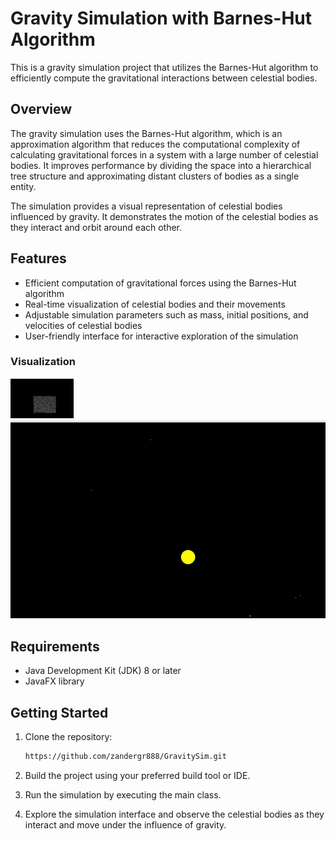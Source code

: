 # Gravity Simulation with Barnes-Hut Algorithm

This is a gravity simulation project that utilizes the Barnes-Hut algorithm to efficiently compute the gravitational interactions between celestial bodies.

## Overview

The gravity simulation uses the Barnes-Hut algorithm, which is an approximation algorithm that reduces the computational complexity of calculating gravitational forces in a system with a large number of celestial bodies. It improves performance by dividing the space into a hierarchical tree structure and approximating distant clusters of bodies as a single entity.

The simulation provides a visual representation of celestial bodies influenced by gravity. It demonstrates the motion of the celestial bodies as they interact and orbit around each other.

## Features

- Efficient computation of gravitational forces using the Barnes-Hut algorithm
- Real-time visualization of celestial bodies and their movements
- Adjustable simulation parameters such as mass, initial positions, and velocities of celestial bodies
- User-friendly interface for interactive exploration of the simulation


### Visualization
![](
https://github.com/zandergr888/GravitySim/blob/master/gravity2000_AdobeExpress.gif
)
![](
https://github.com/zandergr888/GravitySim/blob/master/gifSolar.gif
)

## Requirements

- Java Development Kit (JDK) 8 or later
- JavaFX library

## Getting Started

1. Clone the repository:

   ```bash
   https://github.com/zandergr888/GravitySim.git


2. Build the project using your preferred build tool or IDE.

3. Run the simulation by executing the main class.

4. Explore the simulation interface and observe the celestial bodies as they interact and move under the influence of gravity.